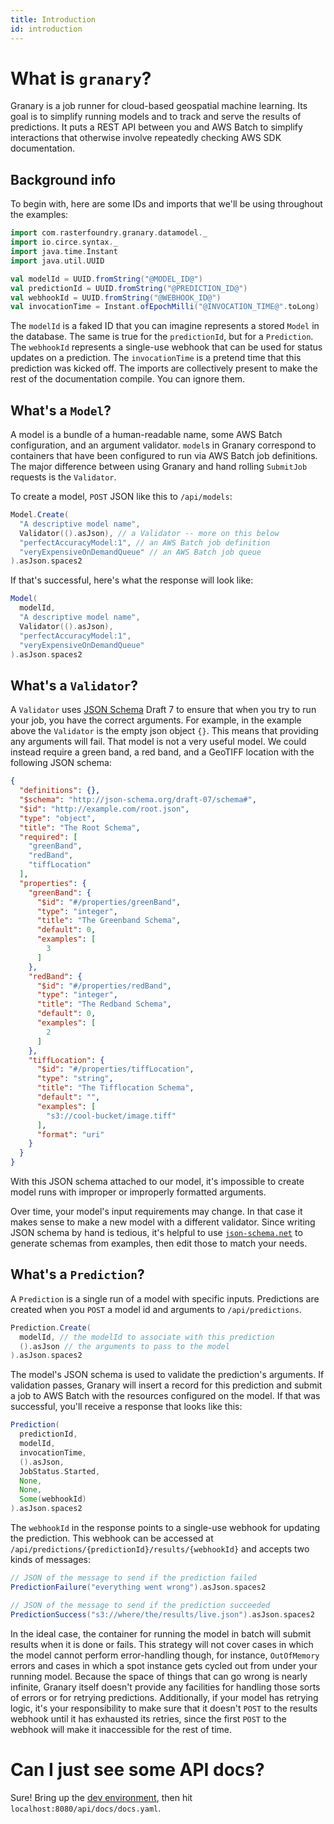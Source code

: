 ```yaml
---
title: Introduction
id: introduction
---
```


# What is `granary`?

Granary is a job runner for cloud-based geospatial machine learning.
Its goal is to simplify running models and to track and serve
the results of predictions. It puts a REST API between you and AWS Batch
to simplify interactions that otherwise involve repeatedly checking AWS SDK
documentation.

## Background info

To begin with, here are some IDs and imports that we'll be using throughout the examples:

```scala mdoc
import com.rasterfoundry.granary.datamodel._
import io.circe.syntax._
import java.time.Instant
import java.util.UUID

val modelId = UUID.fromString("@MODEL_ID@")
val predictionId = UUID.fromString("@PREDICTION_ID@")
val webhookId = UUID.fromString("@WEBHOOK_ID@")
val invocationTime = Instant.ofEpochMilli("@INVOCATION_TIME@".toLong)
```

The `modelId` is a faked ID that you can imagine represents a stored `Model`
in the database. The same is true for the `predictionId`, but for a `Prediction`.
The `webhookId` represents a single-use webhook that can be used for status updates
on a prediction. The `invocationTime` is a pretend time that this prediction was
kicked off. The imports are collectively present to make the rest of the
documentation compile. You can ignore them.

## What's a `Model`?

A model is a bundle of a human-readable name, some AWS Batch configuration,
and an argument validator. `model`s in Granary correspond to containers that
have been configured to run via AWS Batch job definitions. The major difference
between using Granary and hand rolling `SubmitJob` requests is the `Validator`.

To create a model, `POST` JSON like this to `/api/models`:

```scala mdoc
Model.Create(
  "A descriptive model name",
  Validator(().asJson), // a Validator -- more on this below
  "perfectAccuracyModel:1", // an AWS Batch job definition
  "veryExpensiveOnDemandQueue" // an AWS Batch job queue
).asJson.spaces2
```

If that's successful, here's what the response will look like:

```scala mdoc
Model(
  modelId,
  "A descriptive model name",
  Validator(().asJson),
  "perfectAccuracyModel:1",
  "veryExpensiveOnDemandQueue"
).asJson.spaces2
```

## What's a `Validator`?

A `Validator` uses [JSON Schema](http://json-schema.org/) Draft 7 to ensure that
when you try to run your job, you have the correct arguments. For example, in the
example above the `Validator` is the empty json object `{}`. This means that
providing any arguments will fail. That model is not a very useful model. We could
instead require a green band, a red band, and a GeoTIFF location with the following
JSON schema:

```json
{
  "definitions": {},
  "$schema": "http://json-schema.org/draft-07/schema#",
  "$id": "http://example.com/root.json",
  "type": "object",
  "title": "The Root Schema",
  "required": [
    "greenBand",
    "redBand",
    "tiffLocation"
  ],
  "properties": {
    "greenBand": {
      "$id": "#/properties/greenBand",
      "type": "integer",
      "title": "The Greenband Schema",
      "default": 0,
      "examples": [
        3
      ]
    },
    "redBand": {
      "$id": "#/properties/redBand",
      "type": "integer",
      "title": "The Redband Schema",
      "default": 0,
      "examples": [
        2
      ]
    },
    "tiffLocation": {
      "$id": "#/properties/tiffLocation",
      "type": "string",
      "title": "The Tifflocation Schema",
      "default": "",
      "examples": [
        "s3://cool-bucket/image.tiff"
      ],
      "format": "uri"
    }
  }
}
```

With this JSON schema attached to our model, it's impossible to create model runs
with improper or improperly formatted arguments.

Over time, your model's input requirements may change. In that case it makes
sense to make a new model with a different validator. Since writing JSON schema
by hand is tedious, it's helpful to use [`json-schema.net`](https://jsonschema.net/)
to generate schemas from examples, then edit those to match your needs.

## What's a `Prediction`?

A `Prediction` is a single run of a model with specific inputs. Predictions are
created when you `POST` a model id and arguments to `/api/predictions`.

```scala mdoc
Prediction.Create(
  modelId, // the modelId to associate with this prediction
  ().asJson // the arguments to pass to the model
).asJson.spaces2
```

The model's JSON schema is used to validate the prediction's arguments.
If validation passes, Granary will insert a record for this prediction and submit
a job to AWS Batch with the resources configured on the model. If that was successful,
you'll receive a response that looks like this:

```scala mdoc
Prediction(
  predictionId,
  modelId,
  invocationTime,
  ().asJson,
  JobStatus.Started,
  None,
  None,
  Some(webhookId)
).asJson.spaces2
```

The `webhookId` in the response points to a single-use webhook for updating the prediction.
This webhook can be accessed at `/api/predictions/{predictionId}/results/{webhookId}` and
accepts two kinds of messages:

```scala mdoc
// JSON of the message to send if the prediction failed
PredictionFailure("everything went wrong").asJson.spaces2

// JSON of the message to send if the prediction succeeded
PredictionSuccess("s3://where/the/results/live.json").asJson.spaces2
```

In the ideal case, the container for running the model in batch will submit results when it
is done or fails. This strategy will not cover cases in which the model cannot perform
error-handling though, for instance, `OutOfMemory` errors and cases in which a spot
instance gets cycled out from under your running model. Because the space of things that
can go wrong is nearly infinite, Granary itself doesn't provide any facilities for handling
those sorts of errors or for retrying predictions. Additionally, if your model has retrying
logic, it's your responsibility to make sure that it doesn't `POST` to the results webhook
until it has exhausted its retries, since the first `POST` to the webhook will make it
inaccessible for the rest of time.

# Can I just see some API docs?

Sure! Bring up the [dev environment](./development.md), then hit `localhost:8080/api/docs/docs.yaml`.
